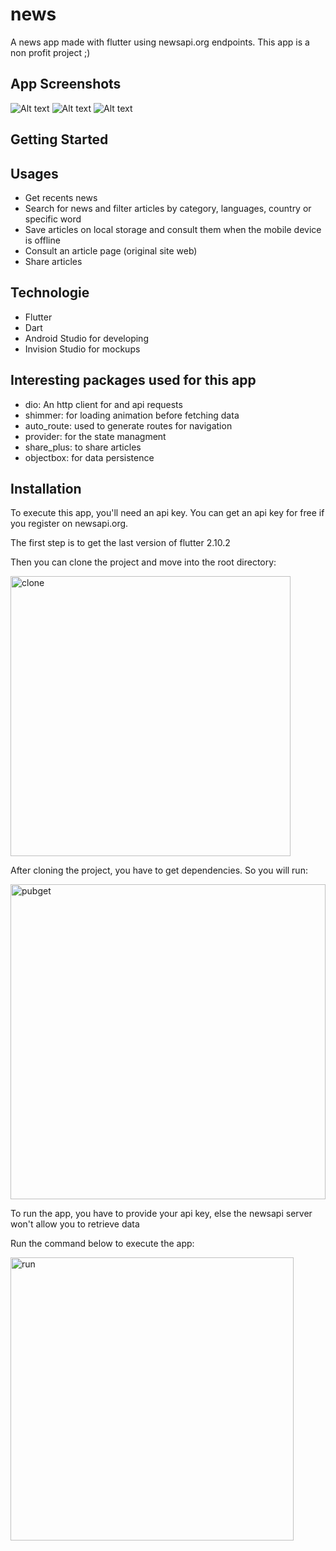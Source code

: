 # news

A news app made with flutter using newsapi.org endpoints. This app is a non profit project ;)

## App Screenshots

<img src="https://user-images.githubusercontent.com/29286513/155227532-e6b0cc79-a0d3-4bcd-9581-4d59e53a3e1c.png" alt="Alt text" title="Optional title" style="display: inline-block; margin: 0 auto; max-width: 300px; max-height: 500px">

<img src="https://user-images.githubusercontent.com/29286513/155227532-e6b0cc79-a0d3-4bcd-9581-4d59e53a3e1c.png" alt="Alt text" title="Optional title" style="display: inline-block; margin: 0 auto; max-width: 300px; max-height: 500px">

<img src="https://user-images.githubusercontent.com/29286513/155227532-e6b0cc79-a0d3-4bcd-9581-4d59e53a3e1c.png" alt="Alt text" title="Optional title" style="display: inline-block; margin: 0 auto; max-width: 300px; max-height: 500px">





## Getting Started



## Usages

* Get recents news
* Search for news and filter articles by category, languages, country or specific word
* Save articles on local storage and consult them when the mobile device is offline
* Consult an article page (original site web)
* Share articles

## Technologie 

* Flutter 
* Dart
* Android Studio for developing
* Invision Studio for mockups

## Interesting packages used for this app

* dio: An http client for and api requests
* shimmer: for loading animation before fetching data
* auto_route: used to generate routes for navigation
* provider: for the state managment
* share_plus: to share articles
* objectbox: for data persistence

## Installation

To execute this app, you'll need an api key. You can get an api key for free if you register on newsapi.org. 

The first step is to get the last version of flutter 2.10.2

Then you can clone the project and move into the root directory:

<img width="448" alt="clone" src="https://user-images.githubusercontent.com/29286513/155226069-97bfad73-824a-4ad5-ad87-c702b0709385.PNG">

After cloning the project, you have to get dependencies. So you will run:

<img width="504" alt="pubget" src="https://user-images.githubusercontent.com/29286513/155226258-123b38b0-5bcb-4462-b4f0-d0b0e01dd5d6.PNG">

To run the app, you have to provide your api key, else the newsapi server won't allow you to retrieve data

Run the command below to execute the app:

<img width="453" alt="run" src="https://user-images.githubusercontent.com/29286513/155226529-d047937a-06a4-4a49-bd41-1955c45c8b72.PNG">



